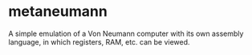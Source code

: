 # metaneumann
A simple emulation of a Von Neumann computer with its own assembly language, in which registers, RAM, etc. can be viewed.
